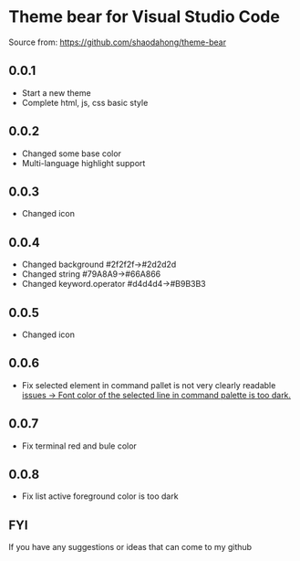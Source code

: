 # Theme bear for Visual Studio Code

Source from: https://github.com/shaodahong/theme-bear

## 0.0.1

- Start a new theme
- Complete html, js, css basic style

## 0.0.2

- Changed some base color
- Multi-language highlight support

## 0.0.3

- Changed icon

## 0.0.4

- Changed background #2f2f2f->#2d2d2d
- Changed string #79A8A9->#66A866
- Changed keyword.operator #d4d4d4->#B9B3B3

## 0.0.5

- Changed icon

## 0.0.6

- Fix selected element in command pallet is not very clearly readable [issues -> Font color of the selected line in command palette is too dark.](https://github.com/shaodahong/theme-bear/issues/1)

## 0.0.7

- Fix terminal red and bule color

## 0.0.8

- Fix list active foreground color is too dark

## FYI

If you have any suggestions or ideas that can come to my github
